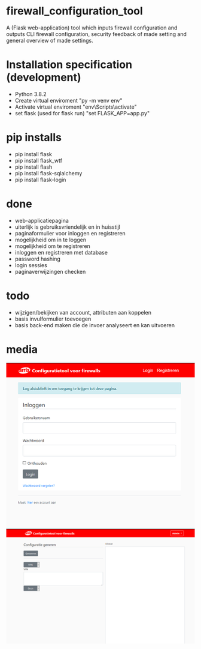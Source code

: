 # firewall_configuration_tool
A (Flask web-application) tool which inputs firewall configuration and outputs CLI firewall configuration, security feedback of made setting and general overview of made settings.


# Installation specification (development)
- Python 3.8.2
- Create virtual enviroment "py -m venv env"
- Activate virtual enviroment "env\Scripts\activate"
- set flask (used for flask run) "set FLASK_APP=app.py"

# pip installs 
- pip install flask
- pip install flask_wtf
- pip install flash
- pip install flask-sqlalchemy
- pip install flask-login

# done
- web-applicatiepagina
- uiterlijk is gebruiksvriendelijk en in huisstijl 
- paginaformulier voor inloggen en registreren
- mogelijkheid om in te loggen
- mogelijkheid om te registreren
- inloggen en registreren met database
- password hashing
- login sessies
- paginaverwijzingen checken

# todo
- wijzigen/bekijken van account, attributen aan koppelen
- basis invulformulier toevoegen
- basis back-end maken die de invoer analyseert en kan uitvoeren

# media
![](configuratiewebapp/configuratietool/static/webapp1.PNG)
![](configuratiewebapp/configuratietool/static/webapp2.PNG)

